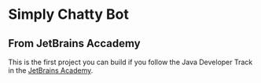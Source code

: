 # Simply Chatty Bot
## From JetBrains Accademy

This is the first project you can build if you follow the Java Developer Track in the [JetBrains Academy](https://hyperskill.org/).
